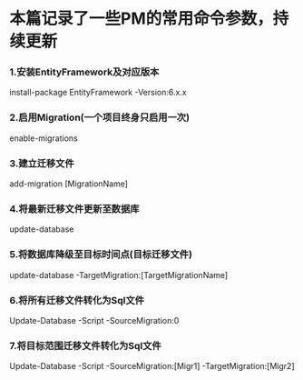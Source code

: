 # 本篇记录了一些PM的常用命令参数，持续更新

### 1.安装EntityFramework及对应版本
install-package EntityFramework -Version:6.x.x

### 2.启用Migration(一个项目终身只启用一次)
enable-migrations

### 3.建立迁移文件
add-migration [MigrationName]

### 4.将最新迁移文件更新至数据库
update-database

### 5.将数据库降级至目标时间点(目标迁移文件)
update-database -TargetMigration:[TargetMigrationName]

### 6.将所有迁移文件转化为Sql文件
Update-Database -Script -SourceMigration:0

### 7.将目标范围迁移文件转化为Sql文件
Update-Database -Script -SourceMigration:[Migr1] -TargetMigration:[Migr2]
